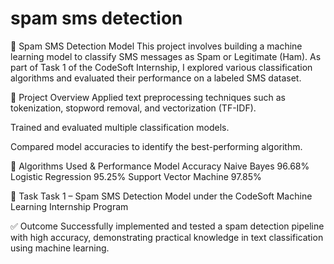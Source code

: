 # spam sms detection
🚀 Spam SMS Detection Model
This project involves building a machine learning model to classify SMS messages as Spam or Legitimate (Ham). As part of Task 1 of the CodeSoft Internship, I explored various classification algorithms and evaluated their performance on a labeled SMS dataset.

📌 Project Overview
Applied text preprocessing techniques such as tokenization, stopword removal, and vectorization (TF-IDF).

Trained and evaluated multiple classification models.

Compared model accuracies to identify the best-performing algorithm.

🧠 Algorithms Used & Performance
Model	Accuracy
Naive Bayes	96.68%
Logistic Regression	95.25%
Support Vector Machine	97.85%

📁 Task
Task 1 – Spam SMS Detection Model under the CodeSoft Machine Learning Internship Program

✅ Outcome
Successfully implemented and tested a spam detection pipeline with high accuracy, demonstrating practical knowledge in text classification using machine learning.










